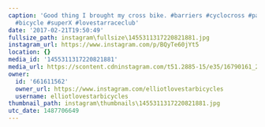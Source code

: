 ```yaml
---
caption: 'Good thing I brought my cross bike. #barriers #cyclocross #palmdesert #ridecannondale
  #bicycle #superX #lovestarraceclub'
date: '2017-02-21T19:50:49'
fullsize_path: instagram\fullsize\1455311317220821881.jpg
instagram_url: https://www.instagram.com/p/BQyTe60jYt5
location: {}
media_id: '1455311317220821881'
media_url: https://scontent.cdninstagram.com/t51.2885-15/e35/16790161_257521464674693_7279849092887347200_n.jpg
owner:
  id: '661611562'
  owner_url: https://www.instagram.com/elliotlovestarbicycles
  username: elliotlovestarbicycles
thumbnail_path: instagram\thumbnails\1455311317220821881.jpg
utc_date: 1487706649
---
```

